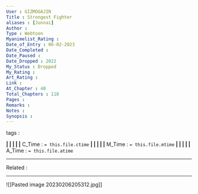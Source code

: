 ```yaml
---
User : GIZMOGAJIN
Title : Strongest Fighter
aliases : [Junnai]
Author : 
Type : Webtoon
Myanimelist_Rating : 
Date_of_Entry : 06-02-2023 
Date_Completed : 
Date_Paused : 
Date_Dropped : 2022
My_Status : Dropped
My_Rating : 
Art_Rating : 
Link : 
At_Chapter : 40
Total_Chapters : 118
Pages : 
Remarks : 
Notes : 
Synopsis : 
---
```

 tags : 

**|  |  |  |  |** C_Time : `= this.file.ctime` **|  |  |  |  |** M_Time : `= this.file.mtime` **|  |  |  |  |** A_Time : `= this.file.atime` 

---
Related : 

---
![[Pasted image 20230206205312.jpg]]